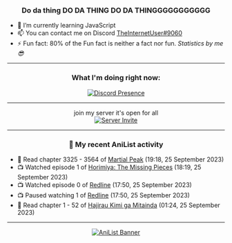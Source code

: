 <div align="center">

### Do da thing DO DA THING DO DA THINGGGGGGGGGGG
</div>

- 🌱 I’m currently learning JavaScript
- 📫 You can contact me on Discord [TheInternetUser#9060](https://discord.com/users/534117072796385300)
- ⚡ Fun fact: 80% of the Fun fact is neither a fact nor fun. _Statistics by me 😎_
<hr>

<div align="center">

### What I'm doing right now:
[![Discord Presence](https://lanyard.cnrad.dev/api/534117072796385300)](https://discord.com/users/534117072796385300)
<hr>

join my server it's open for all <br>
[![Server Invite](https://invidget.switchblade.xyz/bfYgVHxrSs)](https://discord.gg/bfYgVHxrSs)

<hr>
  
### 🌸 My recent AniList activity

</div>

<!-- ANILIST_ACTIVITY:start -->

-   📖 Read chapter 3325 - 3564 of [Martial Peak](https://anilist.co/manga/104494) (19:18, 25 September 2023)
-   📺 Watched episode 1 of [Horimiya: The Missing Pieces](https://anilist.co/anime/163132) (18:19, 25 September 2023)
-   📺 Watched episode 0 of [Redline](https://anilist.co/anime/6675) (17:50, 25 September 2023)
-   📺 Paused watching 1 of [Redline](https://anilist.co/anime/6675) (17:50, 25 September 2023)
-   📖 Read chapter 1 - 52 of [Hajirau Kimi ga Mitainda](https://anilist.co/manga/129225) (01:24, 25 September 2023)

<!-- ANILIST_ACTIVITY:end -->
<hr>

<div align="center">

[![AniList Banner](https://img.anili.st/User/929966)](https://anilist.co/user/TheInternetUser)

<!-- ![Profile views](https://gpvc.arturio.dev/TheInternetUse7) Since 2023-01-09 -->
<br>


</div>
